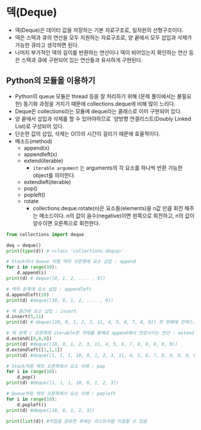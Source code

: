 # 덱(Deque)
- 덱(Deque)은 데이터 값을 저장하는 기본 자료구조로, 일차원의 선형구조이다.
- 덱은 스택과 큐의 연산을 모두 지원하는 자료구조로, 양 끝에서 모두 삽입과 삭제가 가능한 큐라고 생각하면 된다.
- 나머지 부가적인 덱의 길이를 반환하는 연산이나 덱이 비어있는지 확인하는 연산 등은 스택과 큐에 구현되어 있는 연산들과 유사하게 구현된다.

## Python의 모듈을 이용하기
- Python의 queue 모듈은 thread 등을 잘 처리하기 위해 (문제 풀이에서는 불필요한) 동기화 과정을 거치기 때문에 collections.deque에 비해 많이 느리다.
- Deque은 collections라는 모듈에 deque라는 클래스로 이미 구현되어 있다.
- 양 끝에서 삽입과 삭제를 할 수 있어야하므로 `양방향 연결리스트(Doubly Linked List)로 구성되어 있다.
- 단순한 값의 삽입, 삭제는 O(1)의 시간이 걸리기 때문에 효율적이다.
- 메소드(method)
    - append(x)
    - appendleft(x)
    - extend(iterable)
        - `iterable argument` 는 arguments의 각 요소를 하나씩 반환 가능한 object를 의미한다.
    - extendleft(iterable)
    - pop()
    - popleft()
    - rotate
        - collections.deque.rotate(n)은 요소들(elements)을 n값 만큼 회전 해주는 메소드이다. n의 값이 음수(negative)이면 왼쪽으로 회전하고, n의 값이 양수이면 오른쪽으로 회전한다.
        

```python
from collections import deque

deq = deque()
print(type(d)) # <class 'collections.dequq>'

# Stack이나 Queue 처럼 덱의 오른쪾에 요소 삽입 : append
for i in range(10):
    d.append(i)
print(d) # deque([0, 1, 2, .... , 9])

# 덱의 왼쪽에 요소 삽입 : appendleft
d.appendleft(10)
print(d) #deque([10, 0, 1, 2, .... , 9])

# 덱 중간에 요소 삽입 : insert
d.insert(5,11)
print(d) # deque([10, 0, 1, 2, 3, 11, 4, 5, 6, 7, 8, 9]) 첫 번째에 인덱스, 해당 위치에 있던 요소부터는 뒤로 밀림

# 덱 왼쪽 / 오른쪽에 iterable한 객체를 통쨰로 append해서 연장시키는 연산 : extendleft / extend
d.extend([0,0,0])
print(d) #deque([10, 0, 1, 2, 3, 11, 4, 5, 6, 7, 8, 9, 0, 0, 0])
d.extendleft([1,1,1])
print(d) #deque([1, 1, 1, 10, 0, 1, 2, 3, 11, 4, 5, 6, 7, 8, 9, 0, 0, 0])

# Stack처럼 덱의 오른쪽에서 요소 삭제 : pop
for i in range(10):
    d.pop()
print(d) #deque([1, 1, 1, 10, 0, 1, 2, 3])

# Queue처럼 덱의 오른쪽에서 요소 삭제 : popleft
for i in range(10):
    d.popleft()
print(d) #deque([10, 0, 1, 2, 3])

print(list(d)) #작업을 완료한 후에는 리스트처럼 이용할 수 있음
```
